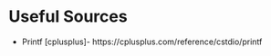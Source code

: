 <h1>Useful Sources</h1>
<ul>
  <li>Printf [cplusplus]- https://cplusplus.com/reference/cstdio/printf</li>
</ul>
